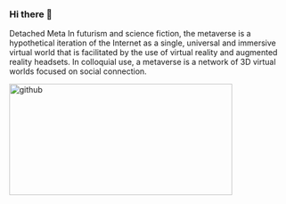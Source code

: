 ### Hi there 👋
Detached Meta
In futurism and science fiction, the metaverse is a hypothetical iteration of the Internet as a single, universal and immersive virtual world that is facilitated by the use of virtual reality and augmented reality headsets. In colloquial use, a metaverse is a network of 3D virtual worlds focused on social connection.
<!--
**DETACHEDMETA/DETACHEDMETA** is a ✨ _special_ ✨ repository because its `README.md` (this file) appears on your GitHub profile.

Here are some ideas to get you started:

- 🔭 I’m currently working on ...
- 🌱 I’m currently learning ...
- 👯 I’m looking to collaborate on ...
- 🤔 I’m looking for help with ...
- 💬 Ask me about ...
- 📫 How to reach me: ...
- 😄 Pronouns: ...
- ⚡ Fun fact: ...
-->

[<img src='https://github-readme-stats-anuraghazra1.vercel.app/api/top-langs/?username=DETACHEDMETA&layout=compact&theme=material-palenight' alt='github' width='400' height='200'>](https://github.com/Aditya-aot) 
